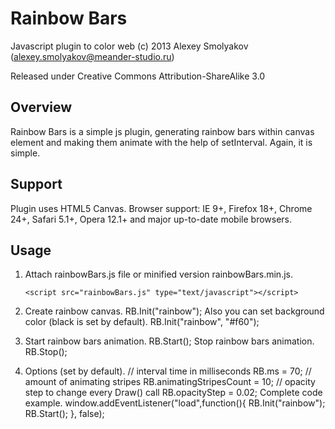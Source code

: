 # Rainbow Bars

Javascript plugin to color web (c) 2013 Alexey Smolyakov (alexey.smolyakov@meander-studio.ru)

Released under Creative Commons Attribution-ShareAlike 3.0

## Overview
Rainbow Bars is a simple js plugin, generating rainbow bars within canvas element and making them animate with the help of setInterval. Again, it is simple.

## Support
Plugin uses HTML5 Canvas. Browser support: IE 9+, Firefox 18+, Chrome 24+, Safari 5.1+, Opera 12.1+ and major up-to-date mobile browsers.

## Usage
1. Attach rainbowBars.js file or minified version rainbowBars.min.js.

     `<script src="rainbowBars.js" type="text/javascript"></script>`

2. Create rainbow canvas.
     RB.Init("rainbow");
   Also you can set background color (black is set by default).
     RB.Init("rainbow", "#f60");
3. Start rainbow bars animation.
     RB.Start();
   Stop rainbow bars animation.
     RB.Stop();
4. Options (set by default).
     // interval time in milliseconds 
     RB.ms = 70;
     // amount of animating stripes
     RB.animatingStripesCount = 10;
     // opacity step to change every Draw() call
     RB.opacityStep = 0.02;
Complete code example.
window.addEventListener("load",function(){
    RB.Init("rainbow");
    RB.Start();
}, false);
